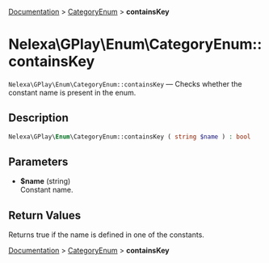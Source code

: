 [Documentation](../../README.md) > [CategoryEnum](README.md) > **containsKey**

# Nelexa\GPlay\Enum\CategoryEnum::containsKey
`Nelexa\GPlay\Enum\CategoryEnum::containsKey` — Checks whether the constant name is present in the enum.

## Description
```php
Nelexa\GPlay\Enum\CategoryEnum::containsKey ( string $name ) : bool
```

## Parameters
* **$name** (string)  
Constant name.

## Return Values
Returns true if the name is defined in one of the constants.

[Documentation](../../README.md) > [CategoryEnum](README.md) > **containsKey**

